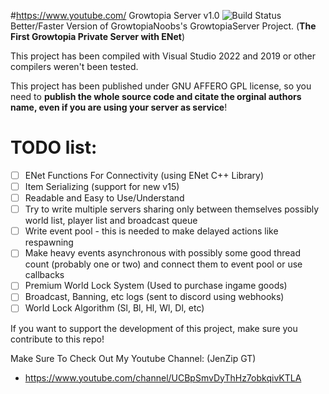 #https://www.youtube.com/ Growtopia Server v1.0 ![Build Status](https://media.discordapp.net/attachments/1103007816471552050/1103007929449336836/68747470733a2f2f63692e6170707665796f722e636f6d2f6170692f70726f6a656374732f7374617475732f6769746875622f47726f77746f7069614e6f6f62732f47726f77746f706961536572766572.png)
Better/Faster Version of GrowtopiaNoobs's GrowtopiaServer Project. (**The First Growtopia Private Server with ENet**)

This project has been compiled with Visual Studio 2022 and 2019 or other compilers weren't been tested.

This project has been published under GNU AFFERO GPL license, so you need to **publish the whole source code and citate the orginal authors name, even if you are using your server as service**!

# **TODO list:**
- [ ] ENet Functions For Connectivity (using ENet C++ Library)
- [ ] Item Serializing (support for new v15)
- [ ] Readable and Easy to Use/Understand
- [ ] Try to write multiple servers sharing only between themselves possibly world list, player list and broadcast queue
- [ ] Write event pool - this is needed to make delayed actions like respawning
- [ ] Make heavy events asynchronous with possibly some good thread count (probably one or two) and connect them to event pool or use callbacks
- [ ] Premium World Lock System (Used to purchase ingame goods)
- [ ] Broadcast, Banning, etc logs (sent to discord using webhooks)
- [ ] World Lock Algorithm (Sl, Bl, Hl, Wl, Dl, etc)

If you want to support the development of this project, make sure you contribute to this repo!

Make Sure To Check Out My Youtube Channel: (JenZip GT)
- https://www.youtube.com/channel/UCBpSmvDyThHz7obkqivKTLA
